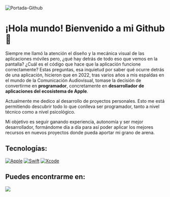 ![Portada-Github](https://github.com/Carlos-Morgado/carlos-morgado/assets/122310905/62701e66-d838-4e4b-9e91-b7ab1a5187fb)

# ¡Hola mundo! Bienvenido a mi Github 👋
Siempre me llamó la atención el diseño y la mecánica visual de las aplicaciones móviles pero, ¿qué hay detrás de todo eso que vemos en la pantalla? ¿Cuál es el código que hace que la aplicación funcione correctamente? Estas preguntas, esa inquietud por saber qué ocurre detrás de una aplicación, hicieron que en 2022, tras varios años a mis espaldas en el mundo de la Comunicación Audiovisual, tomase la decisión de convertirme en **programador**, concretamente en **desarrollador de aplicaciones del ecosistema de Apple**.

Actualmente me dedico al desarrollo de proyectos personales. Esto me está permitiendo descubrir todo lo que conlleva ser programador, tanto a nivel técnico como a nivel psicológico. 

Mi objetivo es seguir ganando experiencia, autonomía y ser mejor desarrollador, formándome día a día para así poder aplicar los mejores recursos en nuevos proyectos donde pueda aportar mi grano de arena.

## Tecnologías:
[![Apple](https://img.shields.io/badge/iOS-999999?style=for-the-badge&logo=apple&logoColor=white&labelColor=101010)]()
[![Swift](https://img.shields.io/badge/Swift-FA7343?style=for-the-badge&logo=swift&logoColor=white&labelColor=101010)]()
[![Xcode](https://img.shields.io/badge/Xcode-1575F9?style=for-the-badge&logo=xcode&logoColor=white&labelColor=101010)]()

## Puedes encontrarme en:
[![](https://img.shields.io/badge/LinkedIn-Carlos_Morgado-0077B5?style=for-the-badge&logo=linkedin&logoColor=white&labelColor=101010)](https://www.linkedin.com/in/carlos-morgado-alarcón/)

<!--
**Carlos-Morgado/carlos-morgado** is a ✨ _special_ ✨ repository because its `README.md` (this file) appears on your GitHub profile.

Here are some ideas to get you started:

- 🔭 I’m currently working on ...
- 🌱 I’m currently learning ...
- 👯 I’m looking to collaborate on ...
- 🤔 I’m looking for help with ...
- 💬 Ask me about ...
- 📫 How to reach me: ...
- 😄 Pronouns: ...
- ⚡ Fun fact: ...
-->
